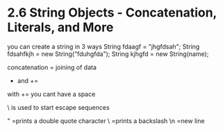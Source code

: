 # 2.6 String Objects - Concatenation, Literals, and More

you can create a string in 3 ways
String fdaagf = "jhgfdsah";
String fdsahfkjh = new String("fduhgfda");
String kjhgfd = new String(name);

concatenation = joining of data
+ and +=

with += you cant have a space

\ is used to start escape sequences

\" =prints a double quote character
\\ =prints a backslash
\n =new line

